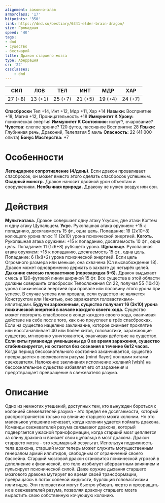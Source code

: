 ```yaml
---
alignment: законно-злая
armorclass: '17'
hitpoints: '350'
link: https://dnd.su/bestiary/6341-elder-brain-dragon/
size: Громадная
speed: '40'
tags:
- dnd
- существо
- бестиарий
title: Дракон старшего мозга
type: Аберрация
cr: '22'
cssclasses:
    - dnd
---
```



| СИЛ | ЛОВ | ТЕЛ | ИНТ | МДР | ХАР |
|---|---|---|---|---|---|
| 27 (+8) | 13 (+1) | 25 (+7) | 21 (+5) | 19 (+4) | 24 (+7) |
**Спасброски** Тел +14, Инт +12, Мдр +11, Хар +14
**Навыки:** Восприятие +18, Магия +12, Проницательность +18
**Иммунитет К Урону:** психическая энергия
**Иммунитет К Состоянию:** испуг?, очарование?
**Чувства:** слепое зрение? 120 футов, пассивное Восприятие 28
**Языки:** Глубинная речь, Драконий, Телепатия 5 миль
**Опасность:** 22 (41 000 опыта)
**Бонус Мастерства:** +7


# Особенности
**Легендарное сопротивление (4/день).** Если дракон проваливает спасбросок, он может вместо этого сделать спасбросок успешным.
**Осадный монстр.** Дракон наносит двойной урон объектам и сооружениям.
**Необычная природа.** Дракону не нужен воздух или сон.


# Действия
**Мультиатака.** Дракон совершает одну атаку Укусом, две атаки Когтем и одну атаку Щупальцем.
**Укус.** Рукопашная атака оружием: +15 к попаданию, досягаемость 15 фт., одна цель. Попадание: 19 (2к10+8) колющего урона плюс 11 (2к10) урона психической энергией.
**Коготь.** Рукопашная атака оружием: +15 к попаданию, досягаемость 10 фт., одна цель. Попадание: 11 (1к6+8) рубящего урона.
**Щупальце.** Рукопашная атака оружием: +15 к попаданию, досягаемость 15 фт., одна цель. Попадание: 6 (1к8+2) урона психической энергией. Если цель Огромного размера или меньше, она схвачена (Сл высвобождение 18). Дракон может одновременно держать в захвате до четырёх целей.
**Дыхание смесью головастиков (перезарядка 5-6).** Дракон выдыхает смесь в 120-футовой линии шириной 15 фт. Все существа в этой области должны совершить спасбросок Телосложения Сл 22, получая 55 (10к10) урона психической энергией при провале или половину этого урона при успехе. В случае успеха или провала, если существо не является Конструктом или Нежитью, оно заражается головастиками-иллитидами.
**Будучи зараженным, существо получает 16 (3к10) урона психической энергией в начале каждого своего хода.** Существо может повторять спасбросок в конце каждого своего хода, оканчивая действие на себе после того, как оно преуспеет в трёх спасбросках. Если на существо нацелено заклинание, которое снимает проклятие или восстанавливает 40 или более хитов, головастики, заражающие существо, мгновенно уничтожаются, оканчивая действие на существо.
**Если хиты гуманоида уменьшены до 0 во время заражения, существо стабилизируется, но остается без сознания в течение 6к12 часов.** Когда период бессознательного состояния заканчивается, существо превращается в свежевателя разума [mind flayer] полными хитами свежевателя. Наложение заклинания исполнение желаний [wish] на бессознательное существо избавляет его от заражения и предотвращает превращение в свежевателя разума.


# Описание
Одно из немногих утешений, доступных тем, кто вынужден бороться с колонией свежевателей разума - это предел ее досягаемости, который распространяется только на влияние старшего мозга колонии. Но это маленькое утешение исчезает, когда колонии удается поймать дракона. Команды свежевателей разума связывают дракона, который подвергается ужасной трансформации, когда старший мозг цепляется за спину дракона и вонзает свои щупальца в мозг дракона. Дракон старшего мозга - это кошмарный результат. Используя подвижность тела дракона, старший мозг теперь может служить могущественным генералом армий иллитидов, свободным от ограничений своего бассейна. Старший мозговой дракон становится психической угрозой в дополнение к физической, его тело изобилует аберрантным влиянием и пульсирует псионической силой. Даже оружие дыхания старшего мозгового дракона мутирует во время своей трансформации, превращаясь в поток соленой жидкости, бурлящий головастиками иллитидов. Эти головастики могут быстро убивать жертв и превращать их в свежевателей разума, позволяя дракону старшего мозга вырастить свою собственную кочующую колонию.